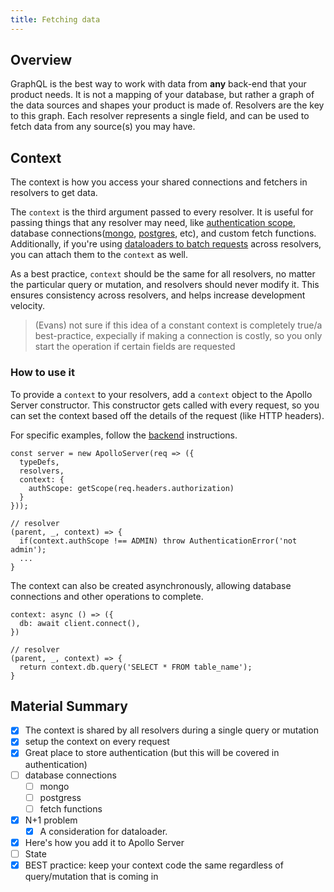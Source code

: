 ```yaml
---
title: Fetching data
---
```


## Overview

GraphQL is the best way to work with data from **any** back-end that your product needs. It is not a mapping of your database, but rather a graph of the data sources and shapes your product is made of. Resolvers are the key to this graph. Each resolver represents a single field, and can be used to fetch data from any source(s) you may have.

## Context

The context is how you access your shared connections and fetchers in resolvers to get data.

The `context` is the third argument passed to every resolver. It is useful for passing things that any resolver may need, like [authentication scope](), database connections([mongo](), [postgres](), etc), and custom fetch functions. Additionally, if you're using [dataloaders to batch requests](../best-practices/performance.html#Batching-data-lookups)  across resolvers, you can attach them to the `context` as well.

As a best practice, `context` should be the same for all resolvers, no matter the particular query or mutation, and resolvers should never modify it. This ensures consistency across resolvers, and helps increase development velocity.

> (Evans) not sure if this idea of a constant context is completely true/a best-practice, expecially if making a connection is costly, so you only start the operation if certain fields are requested

### How to use it

To provide a `context` to your resolvers, add a `context` object to the Apollo Server constructor. This constructor gets called with every request, so you can set the context based off the details of the request (like HTTP headers).

For specific examples, follow the [backend]() instructions.

```
const server = new ApolloServer(req => ({
  typeDefs,
  resolvers,
  context: {
    authScope: getScope(req.headers.authorization)
  }
}));

// resolver
(parent, _, context) => {
  if(context.authScope !== ADMIN) throw AuthenticationError('not admin');
  ...
}
```

The context can also be created asynchronously, allowing database connections and other operations to complete.

```
context: async () => ({
  db: await client.connect(),
})

// resolver
(parent, _, context) => {
  return context.db.query('SELECT * FROM table_name');
}
```


## Material Summary

- [x] The context is shared by all resolvers during a single query or mutation
- [x] setup the context on every request
- [x] Great place to store authentication (but this will be covered in authentication)
- [ ] database connections
  - [ ] mongo
  - [ ] postgress
  - [ ] fetch functions
- [x] N+1 problem
  - [x] A consideration for dataloader.
- [x] Here's how you add it to Apollo Server
- [ ] State
- [x] BEST practice: keep your context code the same regardless of query/mutation that is coming in
